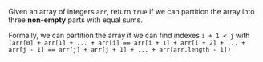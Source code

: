 Given an array of integers `arr`, return `true` if we can partition the array into three **non-empty** parts with equal sums.

Formally, we can partition the array if we can find indexes `i + 1 < j` with `(arr[0] + arr[1] + ... + arr[i] == arr[i + 1] + arr[i + 2] + ... + arr[j - 1] == arr[j] + arr[j + 1] + ... + arr[arr.length - 1])`
